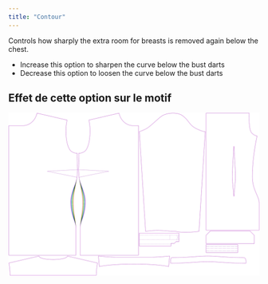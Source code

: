 ```yaml
---
title: "Contour"
---
```


Controls how sharply the extra room for breasts is removed again below the chest.

- Increase this option to sharpen the curve below the bust darts
- Decrease this option to loosen the curve below the bust darts

## Effet de cette option sur le motif

![This image shows the effect of this option by superimposing several variants that have a different value for this option](simone_contour_sample.svg "Effect of this option on the pattern")
